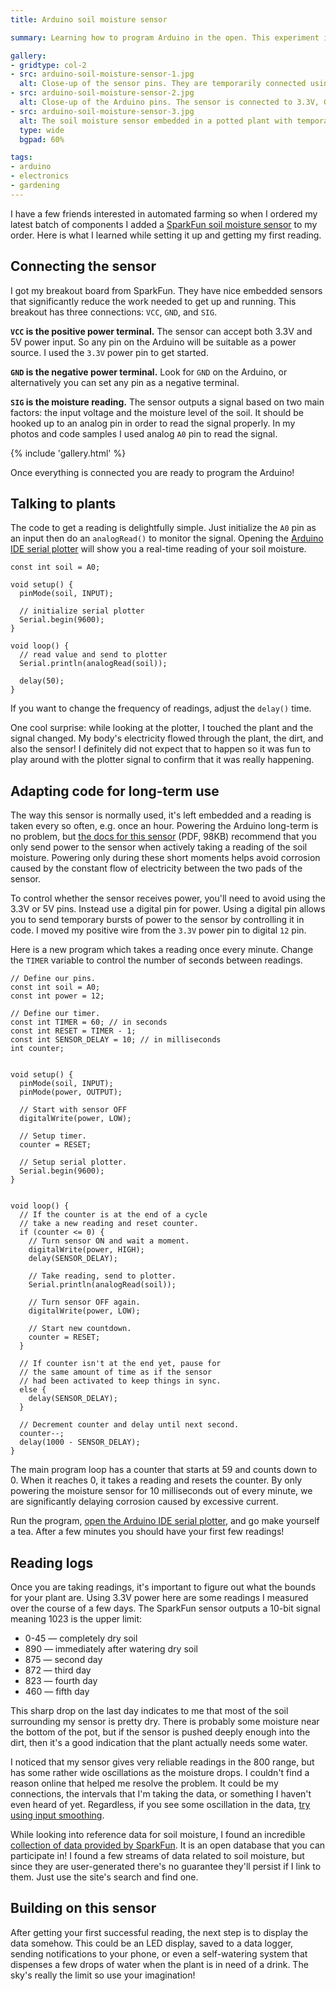 ```yaml
---
title: Arduino soil moisture sensor

summary: Learning how to program Arduino in the open. This experiment involved a soil moisture sensor and an Arduino Uno.

gallery:
- gridtype: col-2
- src: arduino-soil-moisture-sensor-1.jpg
  alt: Close-up of the sensor pins. They are temporarily connected using breadboard wires.
- src: arduino-soil-moisture-sensor-2.jpg
  alt: Close-up of the Arduino pins. The sensor is connected to 3.3V, GND, and the A0 analog input pin.
- src: arduino-soil-moisture-sensor-3.jpg
  alt: The soil moisture sensor embedded in a potted plant with temporary connections to an Arduino Uno.
  type: wide
  bgpad: 60%

tags:
- arduino
- electronics
- gardening
---
```


I have a few friends interested in automated farming so when I ordered my latest batch of components I added a [SparkFun soil moisture sensor](https://www.sparkfun.com/products/13322) to my order. Here is what I learned while setting it up and getting my first reading.

## Connecting the sensor

I got my breakout board from SparkFun. They have nice embedded sensors that significantly reduce the work needed to get up and running. This breakout has three connections: `VCC`, `GND`, and `SIG`.

**`VCC` is the positive power terminal.** The sensor can accept both 3.3V and 5V power input. So any pin on the Arduino will be suitable as a power source. I used the `3.3V` power pin to get started.

**`GND` is the negative power terminal.** Look for `GND` on the Arduino, or alternatively you can set any pin as a negative terminal.

**`SIG` is the moisture reading.** The sensor outputs a signal based on two main factors: the input voltage and the moisture level of the soil. It should be hooked up to an analog pin in order to read the signal properly. In my photos and code samples I used analog `A0` pin to read the signal.

{% include 'gallery.html' %}

Once everything is connected you are ready to program the Arduino!

## Talking to plants

The code to get a reading is delightfully simple. Just initialize the `A0` pin as an input then do an `analogRead()`  to monitor the signal. Opening the [Arduino IDE serial plotter](/blog/arduino-serial-plotter-debugging/) will show you a real-time reading of your soil moisture.

```clike
const int soil = A0;

void setup() {
  pinMode(soil, INPUT);

  // initialize serial plotter
  Serial.begin(9600);
}

void loop() {
  // read value and send to plotter
  Serial.println(analogRead(soil));

  delay(50);
}
```

If you want to change the frequency of readings, adjust the `delay()` time.

One cool surprise: while looking at the plotter, I touched the plant and the signal changed. My body's electricity flowed through the plant, the dirt, and also the sensor! I definitely did not expect that to happen so it was fun to play around with the plotter signal to confirm that it was really happening.

## Adapting code for long-term use

The way this sensor is normally used, it's left embedded and a reading is taken every so often, e.g. once an hour. Powering the Arduino long-term is no problem, but [the docs for this sensor](https://cdn.sparkfun.com/datasheets/Sensors/Biometric/SparkFun_Soil_Moisture_Sensor.pdf) (PDF, 98KB) recommend that you only send power to the sensor when actively taking a reading of the soil moisture. Powering only during these short moments helps avoid corrosion caused by the constant flow of electricity between the two pads of the sensor.

To control whether the sensor receives power, you'll need to avoid using the 3.3V or 5V pins. Instead use a digital pin for power. Using a digital pin allows you to send temporary bursts of power to the sensor by controlling it in code. I moved my positive wire from the `3.3V` power pin to digital `12` pin.

Here is a new program which takes a reading once every minute. Change the `TIMER` variable to control the number of seconds between readings.

```clike
// Define our pins.
const int soil = A0;
const int power = 12;

// Define our timer.
const int TIMER = 60; // in seconds
const int RESET = TIMER - 1;
const int SENSOR_DELAY = 10; // in milliseconds
int counter;


void setup() {
  pinMode(soil, INPUT);
  pinMode(power, OUTPUT);

  // Start with sensor OFF
  digitalWrite(power, LOW);

  // Setup timer.
  counter = RESET;

  // Setup serial plotter.
  Serial.begin(9600);
}


void loop() {
  // If the counter is at the end of a cycle
  // take a new reading and reset counter.
  if (counter <= 0) {
    // Turn sensor ON and wait a moment.
    digitalWrite(power, HIGH);
    delay(SENSOR_DELAY);

    // Take reading, send to plotter.
    Serial.println(analogRead(soil));

    // Turn sensor OFF again.
    digitalWrite(power, LOW);

    // Start new countdown.
    counter = RESET;
  }

  // If counter isn't at the end yet, pause for
  // the same amount of time as if the sensor
  // had been activated to keep things in sync.
  else {
    delay(SENSOR_DELAY);
  }

  // Decrement counter and delay until next second.
  counter--;
  delay(1000 - SENSOR_DELAY);
}

```

The main program loop has a counter that starts at 59 and counts down to 0. When it reaches 0, it takes a reading and resets the counter. By only powering the moisture sensor for 10 milliseconds out of every minute, we are significantly delaying corrosion caused by excessive current.

Run the program, [open the Arduino IDE serial plotter](/blog/arduino-serial-plotter-debugging/), and go make yourself a tea. After a few minutes you should have your first few readings!

## Reading logs

Once you are taking readings, it's important to figure out what the bounds for your plant are. Using 3.3V power here are some readings I measured over the course of a few days. The SparkFun sensor outputs a 10-bit signal meaning 1023 is the upper limit:

* 0-45 — completely dry soil
* 890 — immediately after watering dry soil
* 875 — second day
* 872 — third day
* 823 — fourth day
* 460 — fifth day

This sharp drop on the last day indicates to me that most of the soil surrounding my sensor is pretty dry. There is probably some moisture near the bottom of the pot, but if the sensor is pushed deeply enough into the dirt, then it's a good indication that the plant actually needs some water.

I noticed that my sensor gives very reliable readings in the 800 range, but has some rather wide oscillations as the moisture drops. I couldn't find a reason online that helped me resolve the problem. It could be my connections, the intervals that I'm taking the data, or something I haven't even heard of yet. Regardless, if you see some oscillation in the data, [try using input smoothing](/blog/arduino-analog-signal-input-smoothing/).

While looking into reference data for soil moisture, I found an incredible [collection of data provided by SparkFun](https://data.sparkfun.com). It is an open database that you can participate in! I found a few streams of data related to soil moisture, but since they are user-generated there's no guarantee they'll persist if I link to them. Just use the site's search and find one.

## Building on this sensor

After getting your first successful reading, the next step is to display the data somehow. This could be an LED display, saved to a data logger, sending notifications to your phone, or even a self-watering system that dispenses a few drops of water when the plant is in need of a drink. The sky's really the limit so use your imagination!
